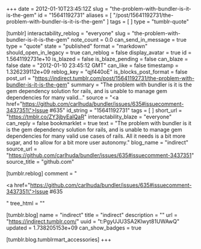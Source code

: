 +++
date = 2012-01-10T23:45:12Z
slug = "the-problem-with-bundler-is-it-is-the-gem"
id = "15641192731"
aliases = [ "/post/15641192731/the-problem-with-bundler-is-it-is-the-gem" ]
tags = [ ]
type = "tumblr-quote"

[tumblr]
interactability_reblog = "everyone"
slug = "the-problem-with-bundler-is-it-is-the-gem"
note_count = 0.0
can_send_in_message = true
type = "quote"
state = "published"
format = "markdown"
should_open_in_legacy = true
can_reblog = false
display_avatar = true
id = 1.5641192731e+10
is_blazed = false
is_blaze_pending = false
can_blaze = false
date = "2012-01-10 23:45:12 GMT"
can_like = false
timestamp = 1.326239112e+09
reblog_key = "qjf440oE"
is_blocks_post_format = false
post_url = "https://indirect.tumblr.com/post/15641192731/the-problem-with-bundler-is-it-is-the-gem"
summary = "The problem with bundler is it is the gem dependency solution for rails, and is unable to manage gem dependencies for many valid..."
source = "<a href=\"https://github.com/carlhuda/bundler/issues/635#issuecomment-3437351\">Issue #635</a>"
id_string = "15641192731"
tags = [ ]
short_url = "https://tmblr.co/ZY3jbyEaIQaR"
interactability_blaze = "everyone"
can_reply = false
bookmarklet = true
text = "The problem with bundler is it is the gem dependency solution for rails, and is unable to manage gem dependencies for many valid use cases of rails. All it needs is a bit more sugar, and to allow for a bit more user autonomy."
blog_name = "indirect"
source_url = "https://github.com/carlhuda/bundler/issues/635#issuecomment-3437351"
source_title = "github.com"

[tumblr.reblog]
comment = "<p><a href=\"https://github.com/carlhuda/bundler/issues/635#issuecomment-3437351\">Issue #635</a></p>"
tree_html = ""

[tumblr.blog]
name = "indirect"
title = "indirect"
description = ""
url = "https://indirect.tumblr.com/"
uuid = "t:PgyUJU3SA2Klwyt81UWAwQ"
updated = 1.738205153e+09
can_show_badges = true

[tumblr.blog.tumblrmart_accessories]
+++
